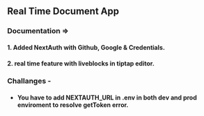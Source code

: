 ## Real Time Document App

### Documentation =>
#### 1. Added NextAuth with Github, Google & Credentials.
#### 2. real time feature with liveblocks in tiptap editor.




### Challanges -

- #### You have to add NEXTAUTH_URL in .env in both dev and prod enviroment to resolve getToken error.
